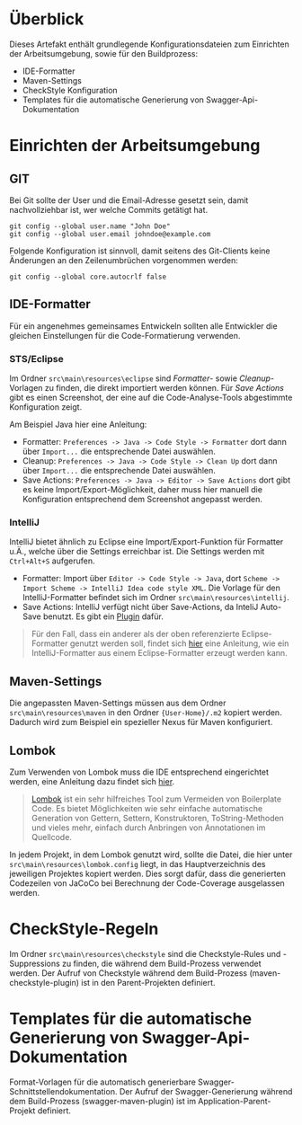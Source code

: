 # Überblick

Dieses Artefakt enthält grundlegende Konfigurationsdateien zum Einrichten der Arbeitsumgebung, sowie für den Buildprozess:

- IDE-Formatter
- Maven-Settings
- CheckStyle Konfiguration
- Templates für die automatische Generierung von Swagger-Api-Dokumentation


# Einrichten der Arbeitsumgebung

## GIT
Bei Git sollte der User und die Email-Adresse gesetzt sein, damit nachvollziehbar ist, wer welche Commits getätigt hat. 

```
git config --global user.name "John Doe"
git config --global user.email johndoe@example.com
```

Folgende Konfiguration ist sinnvoll, damit seitens des Git-Clients keine Änderungen an den Zeilenumbrüchen vorgenommen werden:

```
git config --global core.autocrlf false
```

## IDE-Formatter

Für ein angenehmes gemeinsames Entwickeln sollten alle Entwickler die gleichen Einstellungen für die Code-Formatierung verwenden. 

### STS/Eclipse
Im Ordner `src\main\resources\eclipse` sind _Formatter_- sowie _Cleanup_-Vorlagen zu finden, die direkt importiert werden können. Für _Save Actions_ gibt es einen Screenshot, der eine auf die Code-Analyse-Tools abgestimmte Konfiguration zeigt.


Am Beispiel Java hier eine Anleitung:
- Formatter: `Preferences -> Java -> Code Style -> Formatter` dort dann über `Import...` die entsprechende Datei auswählen.
- Cleanup: `Preferences -> Java -> Code Style -> Clean Up` dort dann über `Import...` die entsprechende Datei auswählen.
- Save Actions: `Preferences -> Java -> Editor -> Save Actions` dort gibt es keine Import/Export-Möglichkeit, daher muss hier manuell die Konfiguration entsprechend dem Screenshot angepasst werden.

### IntelliJ
IntelliJ bietet ähnlich zu Eclipse eine Import/Export-Funktion für Formatter u.Ä., welche über die Settings erreichbar ist. Die Settings werden mit `Ctrl+Alt+S` aufgerufen.
- Formatter: Import über `Editor -> Code Style -> Java`, dort `Scheme -> Import Scheme -> IntelliJ Idea code style XML`. Die Vorlage für den IntelliJ-Formatter befindet sich im Ordner `src\main\resources\intellij`.
- Save Actions: IntelliJ verfügt nicht über Save-Actions, da InteliJ Auto-Save benutzt. Es gibt ein [Plugin](https://plugins.jetbrains.com/plugin/7642-save-actions) dafür.

> Für den Fall, dass ein anderer als der oben referenzierte Eclipse-Formatter genutzt werden soll, findet sich [hier](./docs/create-intellij-formatter-from-eclipse-formatter.md) eine Anleitung, wie ein IntelliJ-Formatter aus einem Eclipse-Formatter erzeugt werden kann.

## Maven-Settings
Die angepassten Maven-Settings müssen aus dem Ordner `src\main\resources\maven` in den Ordner `{User-Home}/.m2` kopiert werden. Dadurch wird zum Beispiel ein spezieller Nexus für Maven konfiguriert.

## Lombok
Zum Verwenden von Lombok muss die IDE entsprechend eingerichtet werden, eine Anleitung dazu findet sich [hier](https://projectlombok.org/setup/overview).

> [Lombok](https://projectlombok.org/) ist ein sehr hilfreiches Tool zum Vermeiden von Boilerplate Code. Es bietet Möglichkeiten wie sehr einfache automatische Generation von Gettern, Settern, Konstruktoren, ToString-Methoden und vieles mehr, einfach durch Anbringen von Annotationen im Quellcode.

In jedem Projekt, in dem Lombok genutzt wird, sollte die Datei, die hier unter `src\main\resources\lombok.config` liegt, in das Hauptverzeichnis des jeweiligen Projektes kopiert werden. Dies sorgt dafür, dass die generierten Codezeilen von JaCoCo bei Berechnung der Code-Coverage ausgelassen werden.  

# CheckStyle-Regeln

Im Ordner `src\main\resources\checkstyle` sind die Checkstyle-Rules und -Suppressions zu finden, die während dem Build-Prozess verwendet werden. Der Aufruf von Checkstyle während dem Build-Prozess (maven-checkstyle-plugin) ist in den Parent-Projekten definiert.

# Templates für die automatische Generierung von Swagger-Api-Dokumentation
Format-Vorlagen für die automatisch generierbare Swagger-Schnittstellendokumentation. Der Aufruf der Swagger-Generierung während dem Build-Prozess (swagger-maven-plugin) ist im Application-Parent-Projekt definiert.
